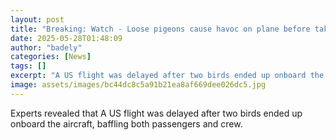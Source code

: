 ```yaml
---
layout: post
title: "Breaking: Watch - Loose pigeons cause havoc on plane before take-off"
date: 2025-05-28T01:48:09
author: "badely"
categories: [News]
tags: []
excerpt: "A US flight was delayed after two birds ended up onboard the aircraft, baffling both passengers and crew."
image: assets/images/bc44dc8c5a91b21ea8af669dee026dc5.jpg
---
```


Experts revealed that A US flight was delayed after two birds ended up onboard the aircraft, baffling both passengers and crew.

